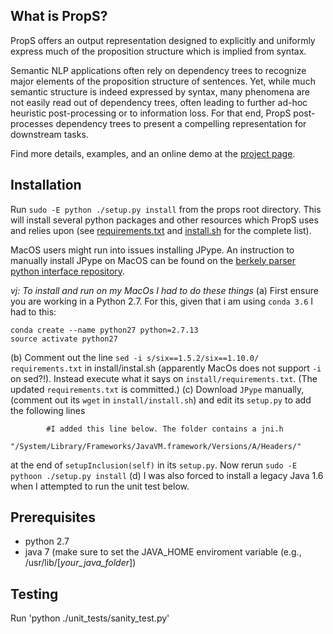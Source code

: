 What is PropS?
------------
PropS offers an output representation designed to explicitly and uniformly express much of the proposition structure which is implied from syntax.

Semantic NLP applications often rely on dependency trees to recognize major elements of the proposition structure of sentences. 
Yet, while much semantic structure is indeed expressed by syntax, many phenomena are not easily read out of dependency trees, often leading to further ad-hoc heuristic post-processing or to information loss. 
For that end, PropS post-processes dependency trees to present a compelling representation for downstream tasks.

Find more details, examples, and an online demo at the [project page](http:/www.cs.biu.ac.il/~stanovg/props.html).


Installation
------------
Run `sudo -E python ./setup.py install` from the props root directory.
This will install several python packages and other resources which PropS uses and relies upon (see [requirements.txt](props/install/requirements.txt) and [install.sh](props/install/install.sh) for the complete list).

MacOS users might run into issues installing JPype. An instruction to manually install JPype on MacOS can be found on the [berkely parser python interface repository](https://github.com/emcnany/berkeleyinterface#installation-and-dependencies).

_vj: To install and run on my MacOs I had to do these things_
(a) First ensure you are working in a Python 2.7. For this, given that i am using `conda 3.6` I had to this:
```
conda create --name python27 python=2.7.13
source activate python27
```
(b) Comment out the line `sed -i s/six==1.5.2/six==1.10.0/ requirements.txt` in install/instal.sh (apparently MacOs does not support `-i` on sed?!). Instead execute what it says on `install/requirements.txt`. (The updated `requirements.txt` is committed.)
(c) Download `JPype` manually, (comment out its `wget` in `install/install.sh`) and edit its `setup.py` to add the following lines
```
        #I added this line below. The folder contains a jni.h
        "/System/Library/Frameworks/JavaVM.framework/Versions/A/Headers/"
```
at the end of `setupInclusion(self)` in its `setup.py`. Now rerun `sudo -E pythoon ./setup.py install` 
(d) I was also forced to install a legacy Java 1.6 when I attempted to run the unit test below.

Prerequisites
-------------

* python 2.7
* java 7 (make sure to set the JAVA_HOME enviroment variable (e.g., /usr/lib/[*your_java_folder*])

Testing 
-------

Run 'python ./unit_tests/sanity_test.py'


